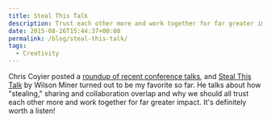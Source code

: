 ```yaml
---
title: Steal This Talk
description: Trust each other more and work together for far greater impact.
date: 2015-08-26T15:44:37+00:00
permalink: /blog/steal-this-talk/
tags:
  - Creativity
---
```


Chris Coyier posted a [roundup of recent conference talks](https://css-tricks.com/recent-conference-talks-worth-watching/), and [Steal This Talk](https://www.youtube.com/watch?v=B69C0QvgOTk) by Wilson Miner turned out to be my favorite so far. He talks about how "stealing," sharing and collaboration overlap and why we should all trust each other more and work together for far greater impact. It's definitely worth a listen!
